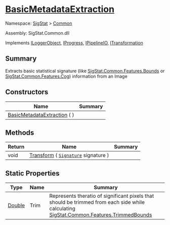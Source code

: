 # [BasicMetadataExtraction](./BasicMetadataExtraction.md)

Namespace: [SigStat]() > [Common](./README.md)

Assembly: SigStat.Common.dll

Implements [ILoggerObject](./ILoggerObject.md), [IProgress](./Helpers/IProgress.md), [IPipelineIO](./Pipeline/IPipelineIO.md), [ITransformation](./ITransformation.md)

## Summary
Extracts basic statistical signature (like [SigStat.Common.Features.Bounds]() or [SigStat.Common.Features.Cog]()) information from an Image

## Constructors

| Name | Summary | 
| --- | --- | 
| [BasicMetadataExtraction](./../../ctor/BasicMetadataExtraction-100663457.md) (  ) |  | 


## Methods

| Return | Name | Summary | 
| --- | --- | --- | 
| void | [Transform](./Methods/BasicMetadataExtraction-100663456.md) ( [`Signature`](./Signature.md) signature ) |  | 


## Static Properties

| Type | Name | Summary | 
| --- | --- | --- | 
| [Double](https://docs.microsoft.com/en-us/dotnet/api/System.Double) | Trim | Represents theratio of significant pixels that should be trimmed  from each side while calculating [SigStat.Common.Features.TrimmedBounds]() | 


